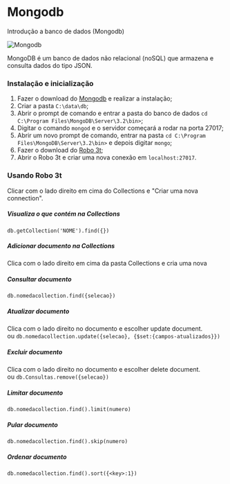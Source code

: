 # Mongodb
Introdução a banco de dados (Mongodb)

![Mongodb](https://www.ambientelivre.com.br/media/k2/items/cache/e9432fccf28a953514f077b86e5e657a_L.jpg)


MongoDB é um banco de dados não relacional (noSQL) que armazena e consulta dados do tipo JSON. 

### Instalação e inicialização

1. Fazer o download do [Mongodb](https://www.mongodb.com/try/download/community) e realizar a instalação;
2. Criar a pasta `C:\data\db`;
3. Abrir o prompt de comando e entrar a pasta do banco de dados `cd C:\Program Files\MongoDB\Server\3.2\bin>`;
4. Digitar o comando `mongod` e o servidor começará a rodar na porta 27017;
5. Abrir um novo prompt de comando, entrar na pasta `cd C:\Program Files\MongoDB\Server\3.2\bin>` e depois digitar `mongo`;
6. Fazer o download do [Robo 3t](https://robomongo.org/download);
7. Abrir o Robo 3t e criar uma nova conexão em `localhost:27017`.


### Usando Robo 3t

Clicar com o lado direito em cima do Collections e "Criar uma nova connection".

##### Visualiza o que contém na Collections

`db.getCollection('NOME').find({})`

##### Adicionar documento na Collections

Clica com o lado direito em cima da pasta Collections e cria uma nova

##### Consultar documento

`db.nomedacollection.find({selecao})`

##### Atualizar documento

Clica com o lado direito no documento e escolher update document. <br>
ou `db.nomedacollection.update({selecao}, {$set:{campos-atualizados}})`

##### Excluir documento

Clica com o lado direito no documento e escolher delete document. <br>
ou `db.Consultas.remove({selecao})`

##### Limitar documento

`db.nomedacollection.find().limit(numero)`

##### Pular documento

`db.nomedacollection.find().skip(numero)`

##### Ordenar documento

`db.nomedacollection.find().sort({<key>:1})`




